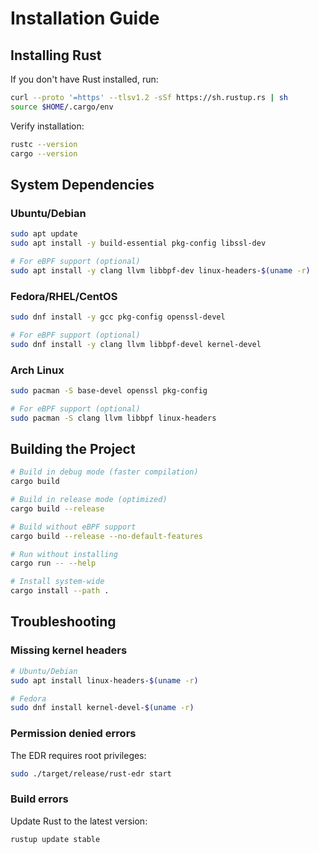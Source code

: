 # Installation Guide

## Installing Rust

If you don't have Rust installed, run:

```bash
curl --proto '=https' --tlsv1.2 -sSf https://sh.rustup.rs | sh
source $HOME/.cargo/env
```

Verify installation:
```bash
rustc --version
cargo --version
```

## System Dependencies

### Ubuntu/Debian
```bash
sudo apt update
sudo apt install -y build-essential pkg-config libssl-dev

# For eBPF support (optional)
sudo apt install -y clang llvm libbpf-dev linux-headers-$(uname -r)
```

### Fedora/RHEL/CentOS
```bash
sudo dnf install -y gcc pkg-config openssl-devel

# For eBPF support (optional)
sudo dnf install -y clang llvm libbpf-devel kernel-devel
```

### Arch Linux
```bash
sudo pacman -S base-devel openssl pkg-config

# For eBPF support (optional)
sudo pacman -S clang llvm libbpf linux-headers
```

## Building the Project

```bash
# Build in debug mode (faster compilation)
cargo build

# Build in release mode (optimized)
cargo build --release

# Build without eBPF support
cargo build --release --no-default-features

# Run without installing
cargo run -- --help

# Install system-wide
cargo install --path .
```

## Troubleshooting

### Missing kernel headers
```bash
# Ubuntu/Debian
sudo apt install linux-headers-$(uname -r)

# Fedora
sudo dnf install kernel-devel-$(uname -r)
```

### Permission denied errors
The EDR requires root privileges:
```bash
sudo ./target/release/rust-edr start
```

### Build errors
Update Rust to the latest version:
```bash
rustup update stable
```
